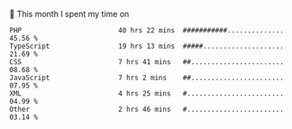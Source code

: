📅 This month I spent my time on

<!--START_SECTION:waka-->

```text
PHP                        40 hrs 22 mins  ###########..............   45.56 %
TypeScript                 19 hrs 13 mins  #####....................   21.69 %
CSS                        7 hrs 41 mins   ##.......................   08.68 %
JavaScript                 7 hrs 2 mins    ##.......................   07.95 %
XML                        4 hrs 25 mins   #........................   04.99 %
Other                      2 hrs 46 mins   #........................   03.14 %
```

<!--END_SECTION:waka-->
